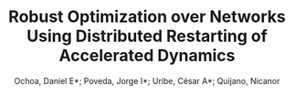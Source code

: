 ---
paperId: 52
author: Ochoa, Daniel E*; Poveda, Jorge I*; Uribe, César A*; Quijano, Nicanor
publicationauthor: Ochoa, D. E.
title: Robust Optimization over Networks Using Distributed Restarting of Accelerated Dynamics
pdf: ochoa_longtalk_52.pdf
poster: ochoa_longtalk_52.png
alt: --
type: Oral
topic: Machine Learning
link: https://research.latinxinai.org/papers/neurips/2020/pdf/ochoa_longtalk_52.pdf
conference: neurips
year: 2020
tags: neurips-2020
---